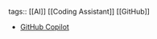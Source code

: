 tags:: [[AI]] [[Coding Assistant]] [[GitHub]]

- [GitHub Copilot](https://github.com/features/copilot)